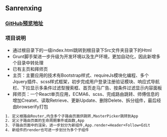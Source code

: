 ## Sanrenxing

### [GitHub预览地址](https://xlldll.github.io/Sanrenxing-Demo/)

### 项目说明
- 通过根目录下的一级index.html跳转到根目录下Src文件夹目录下的Html
- Grunt脚手架进一步升级为开发环境以及生产环境，更加自动化，因此新增多个目录中转处理
- 已有主页和拜师页
- 主页：主要应用的技术有Bootstrap样式、requireJs模块化编程、多个Jquery插件、scss样式框架，初步完成用户登录注册验证模块、响应式导航栏、下拉显示多条件过滤型搜索框、首页走马广告、按条件过滤显示内容面板
- 拜师页：一个React单页应用，ECMA6、scss、完成路由跳转、师傅信息的增加Createt、读取Retrieve、更新Update、删除Delete、拆分组件，最后经由browserify打包
```txt
1. 定义根路由Router,内含多个子路由页面供跳转,MasterPicker跳转到App
2. 定义子路由页面的生命周期事件或函数,App
3. 子路由页面中的渲染，进一步划分为新组件,App.render=Header+Follow+Edit
4. 新组件的render也可进一步划分为多个子组件
```
